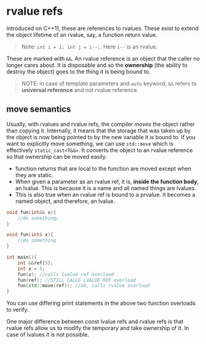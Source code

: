 # rvalue refs

Introduced on C++11, these are references to rvalues. These exist to extend the object lifetime of an rvalue, say, a function return value.

> Note: `int i = 1; int j = i--;`. Here `i--` is an rvalue.

These are marked with `&&`. An rvalue reference is an object that the caller no longer cares about. It is disposable and so the **ownership** (the ability to destroy the object) goes to the thing it is being bound to.

> NOTE: in case of template parameters and `auto` keyword, `&&` refers to **universal reference** and not rvalue reference.

## move semantics

Usually, with rvalues and rvalue refs, the compiler _moves_ the object rather than copying it. Internally, it means that the storage that was taken up by the object is now being pointed to by the new variable it is bound to. If you want to explicitly move something, we can use `std::move` which is effectively `static_cast<T&&>`. It converts the object to an rvalue reference so that ownership can be moved easily.

- function returns that are local to the function are moved except when they are static.
- When given a parameter as an rvalue ref, it is, **inside the function body**, an lvalue. This is because it is a name and all named things are lvalues.
- This is also true when an rvalue ref is bound to a prvalue. It becomes a named object, and therefore, an lvalue.

```cpp
void fun(int&& x){
    //do something;
}

void fun(int& x){
    //do something
}

int main(){
    int &&ref{5};
    int x = 5;
    fun(x); //calls lvalue ref overload
    fun(ref); //STILL CALLS LVALUE REF overload
    fun(std::move(ref)); //ok, calls rvalue overload
}
```

You can use differing print statements in the above two function overloads to verify.

One major difference between const lvalue refs and rvalue refs is that rvalue refs allow us to modify the temporary and take ownership of it. In case of lvalues it is not possible.
